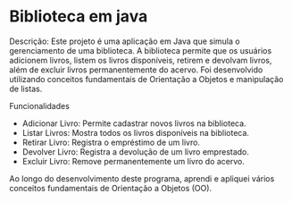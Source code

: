 # Biblioteca em java

Descrição:
Este projeto é uma aplicação em Java que simula o gerenciamento de uma biblioteca. A biblioteca permite que os usuários adicionem livros, listem os livros disponíveis, retirem e devolvam livros, além de excluir livros permanentemente do acervo. Foi desenvolvido utilizando conceitos fundamentais de Orientação a Objetos e manipulação de listas.

Funcionalidades
- Adicionar Livro: Permite cadastrar novos livros na biblioteca.
- Listar Livros: Mostra todos os livros disponíveis na biblioteca.
- Retirar Livro: Registra o empréstimo de um livro.
- Devolver Livro: Registra a devolução de um livro emprestado.
- Excluir Livro: Remove permanentemente um livro do acervo.

Ao longo do desenvolvimento deste programa, aprendi e apliquei vários conceitos fundamentais de Orientação a Objetos (OO).
